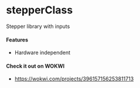 # stepperClass
Stepper library with inputs
#### Features
* Hardware independent
#### Check it out on WOKWI
* https://wokwi.com/projects/396157156253811713